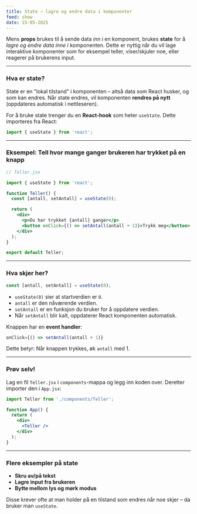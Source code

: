 ```yaml
---
title: State – lagre og endre data i komponenter
feed: show
date: 15-05-2025
---
```


Mens **props** brukes til å sende data _inn_ i en komponent, brukes **state** for å _lagre og endre data_ _inne i_ komponenten. Dette er nyttig når du vil lage interaktive komponenter som for eksempel teller, viser/skjuler noe, eller reagerer på brukerens input.

---

### Hva er state?

State er en "lokal tilstand" i komponenten – altså data som React husker, og som kan endres. Når state endres, vil komponenten **rendres på nytt** (oppdateres automatisk i nettleseren).

For å bruke state trenger du en **React-hook** som heter `useState`. Dette importeres fra React:

```jsx
import { useState } from 'react';
```

---

### Eksempel: Tell hvor mange ganger brukeren har trykket på en knapp

```jsx
// Teller.jsx

import { useState } from 'react';

function Teller() {
  const [antall, setAntall] = useState(0);

  return (
    <div>
      <p>Du har trykket {antall} ganger</p>
      <button onClick={() => setAntall(antall + 1)}>Trykk meg</button>
    </div>
  );
}

export default Teller;
```

---

### Hva skjer her?

```jsx
const [antall, setAntall] = useState(0);
```

- `useState(0)` sier at startverdien er `0`.
- `antall` er den nåværende verdien.
- `setAntall` er en funksjon du bruker for å oppdatere verdien.
- Når `setAntall` blir kalt, oppdaterer React komponenten automatisk.

Knappen har en **event handler**:

```jsx
onClick={() => setAntall(antall + 1)}
```

Dette betyr: Når knappen trykkes, øk `antall` med 1.

---

### Prøv selv!

Lag en fil `Teller.jsx` i `components`-mappa og legg inn koden over. Deretter importer den i `App.jsx`:

```jsx
import Teller from './components/Teller';

function App() {
  return (
    <div>
      <Teller />
    </div>
  );
}
```

---

### Flere eksempler på state

- **Skru av/på tekst**
- **Lagre input fra brukeren**
- **Bytte mellom lys og mørk modus**

Disse krever ofte at man holder på en tilstand som endres når noe skjer – da bruker man `useState`.

